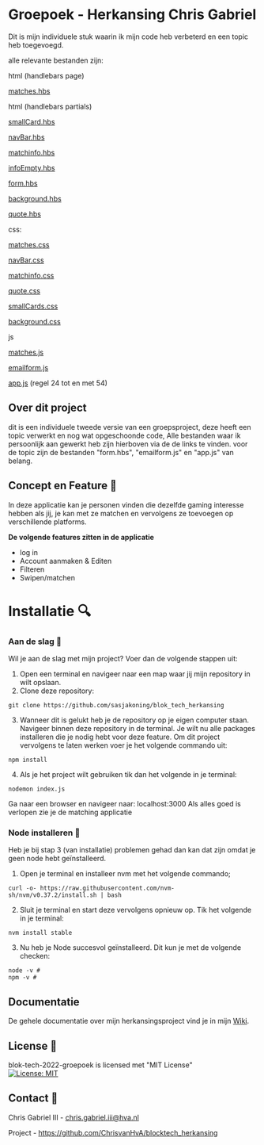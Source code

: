 # Groepoek - Herkansing Chris Gabriel
Dit is mijn individuele stuk waarin ik mijn code heb verbeterd en een topic heb toegevoegd.

alle relevante bestanden zijn:

html (handlebars page)

[matches.hbs](https://github.com/ChrisvanHvA/blocktech_herkansing/blob/main/views/matches.hbs)

html (handlebars partials)

[smallCard.hbs](https://github.com/ChrisvanHvA/blocktech_herkansing/blob/main/views/partials/smallCard.hbs)

[navBar.hbs](https://github.com/ChrisvanHvA/blocktech_herkansing/blob/main/views/partials/navBar.hbs)

[matchinfo.hbs](https://github.com/ChrisvanHvA/blocktech_herkansing/blob/main/views/partials/matchInfo.hbs)

[infoEmpty.hbs](https://github.com/ChrisvanHvA/blocktech_herkansing/blob/main/views/partials/infoEmpty.hbs)

[form.hbs](https://github.com/ChrisvanHvA/blocktech_herkansing/blob/main/views/partials/form.hbs)

[background.hbs](https://github.com/ChrisvanHvA/blocktech_herkansing/blob/main/views/partials/background.hbs)

[quote.hbs](https://github.com/ChrisvanHvA/blocktech_herkansing/blob/main/views/partials/quote.hbs)

css:

[matches.css](https://github.com/ChrisvanHvA/blocktech_herkansing/blob/main/public/css/matches.css)

[navBar.css](https://github.com/ChrisvanHvA/blocktech_herkansing/blob/main/public/css/navBar.css)

[matchinfo.css](https://github.com/ChrisvanHvA/blocktech_herkansing/blob/main/public/css/matchInfo.css)

[quote.css](https://github.com/ChrisvanHvA/blocktech_herkansing/blob/main/public/css/quote.css)

[smallCards.css](https://github.com/ChrisvanHvA/blocktech_herkansing/blob/main/public/css/smallCards.css)

[background.css](https://github.com/ChrisvanHvA/blocktech_herkansing/blob/main/public/css/background.css)


js

[matches.js](https://github.com/ChrisvanHvA/blocktech_herkansing/blob/main/routes/matches.js)

[emailform.js](https://github.com/ChrisvanHvA/blocktech_herkansing/blob/main/routes/emailform.js)


[app.js](https://github.com/ChrisvanHvA/blocktech_herkansing/blob/main/app.js)
(regel 24 tot en met 54)

## Over dit project
dit is een individuele tweede versie van een groepsproject, deze heeft een topic verwerkt en nog wat opgeschoonde code, 
Alle bestanden waar ik persoonlijk aan gewerkt heb zijn hierboven via de de links te vinden.
voor de topic zijn de bestanden "form.hbs", "emailform.js" en "app.js" van belang.

## Concept en Feature 🔮
In deze applicatie kan je personen vinden die dezelfde gaming interesse hebben als jij, 
je kan met ze matchen en vervolgens ze toevoegen op verschillende platforms.

**De volgende features zitten in de applicatie**
* log in
* Account aanmaken & Editen
* Filteren
* Swipen/matchen

# Installatie 🔍

### Aan de slag 🔨
Wil je aan de slag met mijn project? Voer dan de volgende stappen uit:

1. Open een terminal en navigeer naar een map waar jij mijn repository in wilt opslaan.
2. Clone deze repository:
```
git clone https://github.com/sasjakoning/blok_tech_herkansing
```
3. Wanneer dit is gelukt heb je de repository op je eigen computer staan. Navigeer binnen deze repository in de terminal. Je wilt nu alle packages installeren die je nodig hebt voor deze feature. Om dit project vervolgens te laten werken voer je het volgende commando uit:
```
npm install
```
4. Als je het project wilt gebruiken tik dan het volgende in je terminal:
```
nodemon index.js
```
Ga naar een browser en navigeer naar: localhost:3000
Als alles goed is verlopen zie je de matching applicatie

### Node installeren 🔨  
Heb je bij stap 3 (van installatie) problemen gehad dan kan dat zijn omdat je geen node hebt geïnstalleerd.

1. Open je terminal en installeer nvm met het volgende commando;
```
curl -o- https://raw.githubusercontent.com/nvm-sh/nvm/v0.37.2/install.sh | bash
```
2. Sluit je terminal en start deze vervolgens opnieuw op. Tik het volgende in je terminal:
```
nvm install stable
```
3. Nu heb je Node succesvol geïnstalleerd. Dit kun je met de volgende checken:
```
node -v # 
npm -v # 
```



## Documentatie
De gehele documentatie over mijn herkansingsproject vind je in mijn [Wiki](https://github.com/ChrisvanHvA/blocktech_herkansing/wiki). 

## License 📑
blok-tech-2022-groepoek is licensed met "MIT License" <br>
[![License: MIT](https://img.shields.io/badge/License-MIT-yellow.svg)](https://opensource.org/licenses/MIT)

## Contact 👥

Chris Gabriel III - chris.gabriel.iii@hva.nl


Project - https://github.com/ChrisvanHvA/blocktech_herkansing
